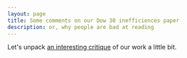 ```yaml
---
layout: page
title: Some comments on our Dow 30 inefficiences paper
description: or, why people are bad at reading
---
```



Let's unpack [an interesting critique](https://meanderful.blogspot.com/2019/02/general-market-stupidity.html) of our work a little bit.
